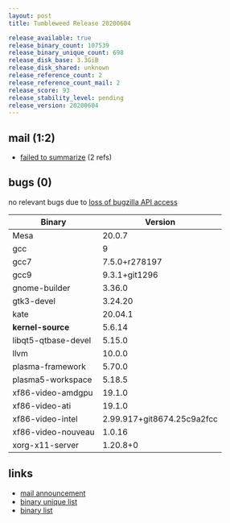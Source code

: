 ```yaml
---
layout: post
title: Tumbleweed Release 20200604

release_available: true
release_binary_count: 107539
release_binary_unique_count: 698
release_disk_base: 3.3GiB
release_disk_shared: unknown
release_reference_count: 2
release_reference_count_mail: 2
release_score: 93
release_stability_level: pending
release_version: 20200604
---
```


## mail (1:2)

- [failed to summarize](https://lists.opensuse.org/opensuse-factory/2020-06/msg00109.html) (2 refs)

## bugs (0)

<!--more-->

no relevant bugs due to [loss of bugzilla API access](https://bugzilla.opensuse.org/show_bug.cgi?id=1157722)

Binary | Version
--- | ---
Mesa | 20.0.7
gcc | 9
gcc7 | 7.5.0+r278197
gcc9 | 9.3.1+git1296
gnome-builder | 3.36.0
gtk3-devel | 3.24.20
kate | 20.04.1
**kernel-source** | 5.6.14
libqt5-qtbase-devel | 5.15.0
llvm | 10.0.0
plasma-framework | 5.70.0
plasma5-workspace | 5.18.5
xf86-video-amdgpu | 19.1.0
xf86-video-ati | 19.1.0
xf86-video-intel | 2.99.917+git8674.25c9a2fcc
xf86-video-nouveau | 1.0.16
xorg-x11-server | 1.20.8+0

## links

- [mail announcement](https://lists.opensuse.org/opensuse-factory/2020-06/msg00060.html)
- [binary unique list](http://download.opensuse.org/history/20200604/rpm.unique.list)
- [binary list](http://download.opensuse.org/history/20200604/rpm.list)
